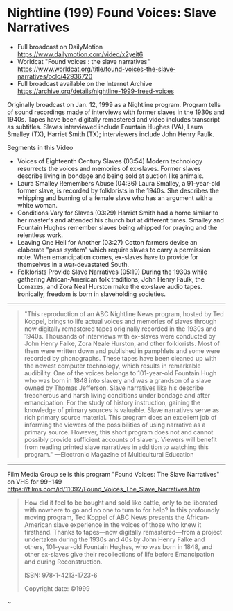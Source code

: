Nightline (199) Found Voices: Slave Narratives
==============================================

* Full broadcast on DailyMotion
  https://www.dailymotion.com/video/x2yeit6
* Worldcat "Found voices : the slave narratives"
  https://www.worldcat.org/title/found-voices-the-slave-narratives/oclc/42936720
* Full broadcast available on the Internet Archive
  https://archive.org/details/nightline-1999-freed-voices

Originally broadcast on Jan. 12, 1999 as a Nightline program. Program
tells of sound recordings made of interviews with former slaves in the
1930s and 1940s. Tapes have been digitally remastered and video
includes transcript as subtitles. Slaves interviewed include Fountain
Hughes (VA), Laura Smalley (TX), Harriet Smith (TX); interviewers
include John Henry Faulk.

Segments in this Video

* Voices of Eighteenth Century Slaves (03:54)
  Modern technology resurrects the voices and memories of
  ex-slaves. Former slaves describe living in bondage and being sold at
  auction like animals.
* Laura Smalley Remembers Abuse (04:36)
  Laura Smalley, a 91-year-old former slave, is recorded by folklorists
  in the 1940s. She describes the whipping and burning of a female slave
  who has an argument with a white woman.
* Conditions Vary for Slaves (03:29)
  Harriet Smith had a home similar to her master's and attended his
  church but at different times. Smalley and Fountain Hughes remember
  slaves being whipped for praying and the relentless work.
* Leaving One Hell for Another (03:27)
  Cotton farmers devise an elaborate "pass system" which require slaves
  to carry a permission note. When emancipation comes, ex-slaves have to
  provide for themselves in a war-devastated South.
* Folklorists Provide Slave Narratives (05:19)
  During the 1930s while gathering African-American folk traditions,
  John Henry Faulk, the Lomaxes, and Zora Neal Hurston make the ex-slave
  audio tapes. Ironically, freedom is born in slaveholding societies.

----

> "This reproduction of an ABC Nightline News program, hosted by Ted
> Koppel, brings to life actual voices and memories of slaves through
> now digitally remastered tapes originally recorded in the 1930s and
> 1940s. Thousands of interviews with ex-slaves were conducted by John
> Henry Falke, Zora Neale Hurston, and other folklorists. Most of them
> were written down and published in pamphlets and some were recorded
> by phonographs. These tapes have been cleaned up with the newest
> computer technology, which results in remarkable audibility. One of
> the voices belongs to 101-year-old Fountain Hugh who was born in
> 1848 into slavery and was a grandson of a slave owned by Thomas
> Jefferson. Slave narratives like his describe treacherous and harsh
> living conditions under bondage and after emancipation. For the
> study of history instruction, gaining the knowledge of primary
> sources is valuable. Slave narratives serve as rich primary source
> material. This program does an excellent job of informing the
> viewers of the possibilities of using narrative as a primary
> source. However, this short program does not and cannot possibly
> provide sufficient accounts of slavery. Viewers will benefit from
> reading printed slave narratives in addition to watching this
> program."  —Electronic Magazine of Multicultural Education

----

Film Media Group sells this program "Found Voices: The Slave
Narratives" on VHS for $99-$149
https://films.com/id/11092/Found_Voices_The_Slave_Narratives.htm

> How did it feel to be bought and sold like cattle, only to be
> liberated with nowhere to go and no one to turn to for help? In this
> profoundly moving program, Ted Koppel of ABC News presents the
> African-American slave experience in the voices of those who knew it
> firsthand. Thanks to tapes—now digitally remastered—from a project
> undertaken during the 1930s and 40s by John Henry Falke and others,
> 101-year-old Fountain Hughes, who was born in 1848, and other
> ex-slaves give their recollections of life before Emancipation and
> during Reconstruction.
>
> ISBN: 978-1-4213-1723-6
>
> Copyright date: ©1999

~
